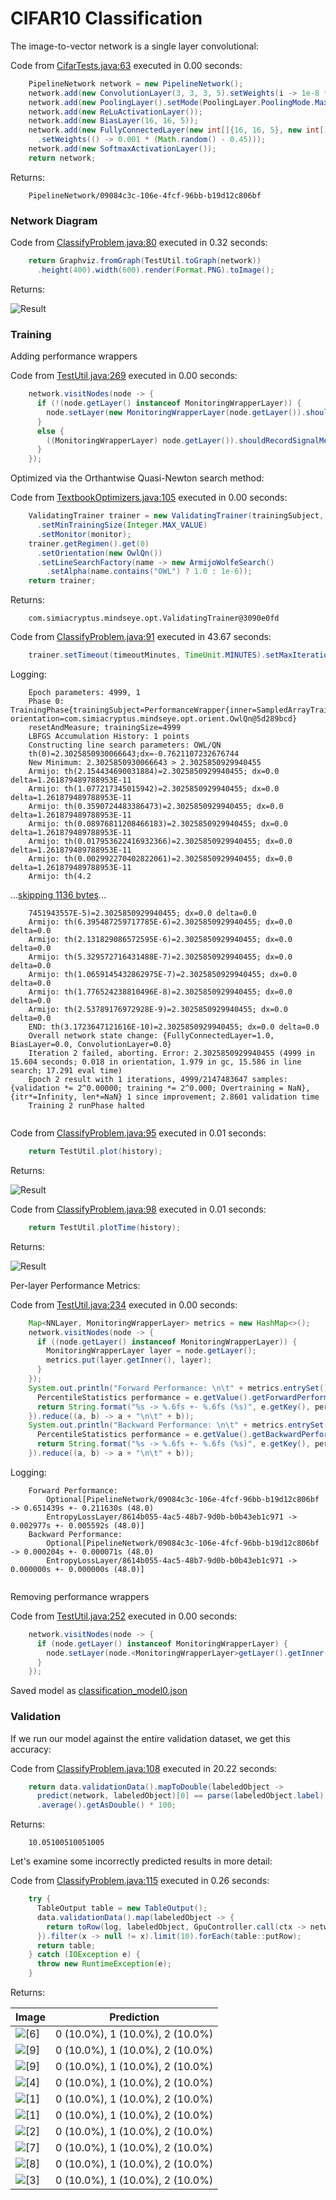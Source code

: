 # CIFAR10 Classification


The image-to-vector network is a single layer convolutional:

Code from [CifarTests.java:63](../../../../../../../../src/test/java/com/simiacryptus/mindseye/labs/matrix/CifarTests.java#L63) executed in 0.00 seconds: 
```java
    PipelineNetwork network = new PipelineNetwork();
    network.add(new ConvolutionLayer(3, 3, 3, 5).setWeights(i -> 1e-8 * (Math.random() - 0.5)));
    network.add(new PoolingLayer().setMode(PoolingLayer.PoolingMode.Max));
    network.add(new ReLuActivationLayer());
    network.add(new BiasLayer(16, 16, 5));
    network.add(new FullyConnectedLayer(new int[]{16, 16, 5}, new int[]{features})
      .setWeights(() -> 0.001 * (Math.random() - 0.45)));
    network.add(new SoftmaxActivationLayer());
    return network;
```

Returns: 

```
    PipelineNetwork/09084c3c-106e-4fcf-96bb-b19d12c806bf
```



### Network Diagram
Code from [ClassifyProblem.java:80](../../../../../../../../src/main/java/com/simiacryptus/mindseye/test/ClassifyProblem.java#L80) executed in 0.32 seconds: 
```java
    return Graphviz.fromGraph(TestUtil.toGraph(network))
      .height(400).width(600).render(Format.PNG).toImage();
```

Returns: 

![Result](etc/classification_test.34.png)



### Training
Adding performance wrappers

Code from [TestUtil.java:269](../../../../../../../../src/main/java/com/simiacryptus/mindseye/test/TestUtil.java#L269) executed in 0.00 seconds: 
```java
    network.visitNodes(node -> {
      if (!(node.getLayer() instanceof MonitoringWrapperLayer)) {
        node.setLayer(new MonitoringWrapperLayer(node.getLayer()).shouldRecordSignalMetrics(false));
      }
      else {
        ((MonitoringWrapperLayer) node.getLayer()).shouldRecordSignalMetrics(false);
      }
    });
```

Optimized via the Orthantwise Quasi-Newton search method:

Code from [TextbookOptimizers.java:105](../../../../../../../../src/test/java/com/simiacryptus/mindseye/labs/matrix/TextbookOptimizers.java#L105) executed in 0.00 seconds: 
```java
    ValidatingTrainer trainer = new ValidatingTrainer(trainingSubject, validationSubject)
      .setMinTrainingSize(Integer.MAX_VALUE)
      .setMonitor(monitor);
    trainer.getRegimen().get(0)
      .setOrientation(new OwlQn())
      .setLineSearchFactory(name -> new ArmijoWolfeSearch()
        .setAlpha(name.contains("OWL") ? 1.0 : 1e-6));
    return trainer;
```

Returns: 

```
    com.simiacryptus.mindseye.opt.ValidatingTrainer@3090e0fd
```



Code from [ClassifyProblem.java:91](../../../../../../../../src/main/java/com/simiacryptus/mindseye/test/ClassifyProblem.java#L91) executed in 43.67 seconds: 
```java
    trainer.setTimeout(timeoutMinutes, TimeUnit.MINUTES).setMaxIterations(10000).run();
```
Logging: 
```
    Epoch parameters: 4999, 1
    Phase 0: TrainingPhase{trainingSubject=PerformanceWrapper{inner=SampledArrayTrainable{inner=ArrayTrainable{inner=com.simiacryptus.mindseye.eval.GpuTrainable@63a7d8a3}}}, orientation=com.simiacryptus.mindseye.opt.orient.OwlQn@5d289bcd}
    resetAndMeasure; trainingSize=4999
    LBFGS Accumulation History: 1 points
    Constructing line search parameters: OWL/QN
    th(0)=2.3025850930066643;dx=-0.7621107232676744
    New Minimum: 2.3025850930066643 > 2.3025850929940455
    Armijo: th(2.154434690031884)=2.3025850929940455; dx=0.0 delta=1.261879489788953E-11
    Armijo: th(1.077217345015942)=2.3025850929940455; dx=0.0 delta=1.261879489788953E-11
    Armijo: th(0.3590724483386473)=2.3025850929940455; dx=0.0 delta=1.261879489788953E-11
    Armijo: th(0.08976811208466183)=2.3025850929940455; dx=0.0 delta=1.261879489788953E-11
    Armijo: th(0.017953622416932366)=2.3025850929940455; dx=0.0 delta=1.261879489788953E-11
    Armijo: th(0.002992270402822061)=2.3025850929940455; dx=0.0 delta=1.261879489788953E-11
    Armijo: th(4.2
```
...[skipping 1136 bytes](etc/3.txt)...
```
    7451943557E-5)=2.3025850929940455; dx=0.0 delta=0.0
    Armijo: th(6.395487259717785E-6)=2.3025850929940455; dx=0.0 delta=0.0
    Armijo: th(2.131829086572595E-6)=2.3025850929940455; dx=0.0 delta=0.0
    Armijo: th(5.329572716431488E-7)=2.3025850929940455; dx=0.0 delta=0.0
    Armijo: th(1.0659145432862975E-7)=2.3025850929940455; dx=0.0 delta=0.0
    Armijo: th(1.776524238810496E-8)=2.3025850929940455; dx=0.0 delta=0.0
    Armijo: th(2.53789176972928E-9)=2.3025850929940455; dx=0.0 delta=0.0
    END: th(3.1723647121616E-10)=2.3025850929940455; dx=0.0 delta=0.0
    Overall network state change: {FullyConnectedLayer=1.0, BiasLayer=0.0, ConvolutionLayer=0.0}
    Iteration 2 failed, aborting. Error: 2.3025850929940455 (4999 in 15.604 seconds; 0.018 in orientation, 1.979 in gc, 15.586 in line search; 17.291 eval time)
    Epoch 2 result with 1 iterations, 4999/2147483647 samples: {validation *= 2^0.00000; training *= 2^0.000; Overtraining = NaN}, {itr*=Infinity, len*=NaN} 1 since improvement; 2.8601 validation time
    Training 2 runPhase halted
    
```

Code from [ClassifyProblem.java:95](../../../../../../../../src/main/java/com/simiacryptus/mindseye/test/ClassifyProblem.java#L95) executed in 0.01 seconds: 
```java
    return TestUtil.plot(history);
```

Returns: 

![Result](etc/classification_test.35.png)



Code from [ClassifyProblem.java:98](../../../../../../../../src/main/java/com/simiacryptus/mindseye/test/ClassifyProblem.java#L98) executed in 0.01 seconds: 
```java
    return TestUtil.plotTime(history);
```

Returns: 

![Result](etc/classification_test.36.png)



Per-layer Performance Metrics:

Code from [TestUtil.java:234](../../../../../../../../src/main/java/com/simiacryptus/mindseye/test/TestUtil.java#L234) executed in 0.00 seconds: 
```java
    Map<NNLayer, MonitoringWrapperLayer> metrics = new HashMap<>();
    network.visitNodes(node -> {
      if ((node.getLayer() instanceof MonitoringWrapperLayer)) {
        MonitoringWrapperLayer layer = node.getLayer();
        metrics.put(layer.getInner(), layer);
      }
    });
    System.out.println("Forward Performance: \n\t" + metrics.entrySet().stream().map(e -> {
      PercentileStatistics performance = e.getValue().getForwardPerformance();
      return String.format("%s -> %.6fs +- %.6fs (%s)", e.getKey(), performance.getMean(), performance.getStdDev(), performance.getCount());
    }).reduce((a, b) -> a + "\n\t" + b));
    System.out.println("Backward Performance: \n\t" + metrics.entrySet().stream().map(e -> {
      PercentileStatistics performance = e.getValue().getBackwardPerformance();
      return String.format("%s -> %.6fs +- %.6fs (%s)", e.getKey(), performance.getMean(), performance.getStdDev(), performance.getCount());
    }).reduce((a, b) -> a + "\n\t" + b));
```
Logging: 
```
    Forward Performance: 
    	Optional[PipelineNetwork/09084c3c-106e-4fcf-96bb-b19d12c806bf -> 0.651439s +- 0.211630s (48.0)
    	EntropyLossLayer/8614b055-4ac5-48b7-9d0b-b0b43eb1c971 -> 0.002977s +- 0.005592s (48.0)]
    Backward Performance: 
    	Optional[PipelineNetwork/09084c3c-106e-4fcf-96bb-b19d12c806bf -> 0.000204s +- 0.000071s (48.0)
    	EntropyLossLayer/8614b055-4ac5-48b7-9d0b-b0b43eb1c971 -> 0.000000s +- 0.000000s (48.0)]
    
```

Removing performance wrappers

Code from [TestUtil.java:252](../../../../../../../../src/main/java/com/simiacryptus/mindseye/test/TestUtil.java#L252) executed in 0.00 seconds: 
```java
    network.visitNodes(node -> {
      if (node.getLayer() instanceof MonitoringWrapperLayer) {
        node.setLayer(node.<MonitoringWrapperLayer>getLayer().getInner());
      }
    });
```

Saved model as [classification_model0.json](etc/classification_model0.json)

### Validation
If we run our model against the entire validation dataset, we get this accuracy:

Code from [ClassifyProblem.java:108](../../../../../../../../src/main/java/com/simiacryptus/mindseye/test/ClassifyProblem.java#L108) executed in 20.22 seconds: 
```java
    return data.validationData().mapToDouble(labeledObject ->
      predict(network, labeledObject)[0] == parse(labeledObject.label) ? 1 : 0)
      .average().getAsDouble() * 100;
```

Returns: 

```
    10.05100510051005
```



Let's examine some incorrectly predicted results in more detail:

Code from [ClassifyProblem.java:115](../../../../../../../../src/main/java/com/simiacryptus/mindseye/test/ClassifyProblem.java#L115) executed in 0.26 seconds: 
```java
    try {
      TableOutput table = new TableOutput();
      data.validationData().map(labeledObject -> {
        return toRow(log, labeledObject, GpuController.call(ctx -> network.eval(ctx, labeledObject.data)).getData().get(0).getData());
      }).filter(x -> null != x).limit(10).forEach(table::putRow);
      return table;
    } catch (IOException e) {
      throw new RuntimeException(e);
    }
```

Returns: 

Image | Prediction
----- | ----------
![[6]](etc/classification_test.37.png) | 0 (10.0%), 1 (10.0%), 2 (10.0%)
![[9]](etc/classification_test.38.png) | 0 (10.0%), 1 (10.0%), 2 (10.0%)
![[9]](etc/classification_test.39.png) | 0 (10.0%), 1 (10.0%), 2 (10.0%)
![[4]](etc/classification_test.40.png) | 0 (10.0%), 1 (10.0%), 2 (10.0%)
![[1]](etc/classification_test.41.png) | 0 (10.0%), 1 (10.0%), 2 (10.0%)
![[1]](etc/classification_test.42.png) | 0 (10.0%), 1 (10.0%), 2 (10.0%)
![[2]](etc/classification_test.43.png) | 0 (10.0%), 1 (10.0%), 2 (10.0%)
![[7]](etc/classification_test.44.png) | 0 (10.0%), 1 (10.0%), 2 (10.0%)
![[8]](etc/classification_test.45.png) | 0 (10.0%), 1 (10.0%), 2 (10.0%)
![[3]](etc/classification_test.46.png) | 0 (10.0%), 1 (10.0%), 2 (10.0%)




